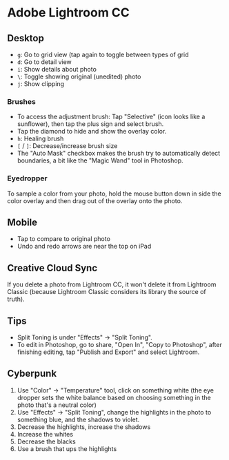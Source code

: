 # Adobe Lightroom CC

## Desktop

- `g`: Go to grid view (tap again to toggle between types of grid
- `d`: Go to detail view
- `i`: Show details about photo
- `\`: Toggle showing original (unedited) photo
- `j`: Show clipping

### Brushes

- To access the adjustment brush: Tap "Selective" (icon looks like a sunflower), then tap the plus sign and select brush.
- Tap the diamond to hide and show the overlay color.
- `h`: Healing brush
- `[` / `]`: Decrease/increase brush size
- The "Auto Mask" checkbox makes the brush try to automatically detect boundaries, a bit like the "Magic Wand" tool in Photoshop.

### Eyedropper

To sample a color from your photo, hold the mouse button down in side the color overlay and then drag out of the overlay onto the photo.

## Mobile

- Tap to compare to original photo
- Undo and redo arrows are near the top on iPad

## Creative Cloud Sync

If you delete a photo from Lightroom CC, it won't delete it from Lightroom Classic (because Lightroom Classic considers its library the source of truth).

## Tips

- Split Toning is under "Effects" -> "Split Toning".
- To edit in Photoshop, go to share, "Open In", "Copy to Photoshop", after finishing editing, tap "Publish and Export" and select Lightroom.

## Cyberpunk

1. Use "Color" -> "Temperature" tool, click on something white (the eye dropper sets the white balance based on choosing something in the photo that's a neutral color)
2. Use "Effects" -> "Split Toning", change the highlights in the photo to something blue, and the shadows to violet.
3. Decrease the highlights, increase the shadows
4. Increase the whites
5. Decrease the blacks
6. Use a brush that ups the highlights
